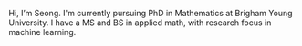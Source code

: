 Hi, I’m Seong. I'm currently pursuing PhD in Mathematics at Brigham Young University. I have a MS and BS in applied math, with research focus in machine learning.

[comment]: <> (One of my new years resolution for 2025 is to commit at least one change to this github repo everyday, no exceptions. Hopefully this way, by the end of this year, this repository can turn into a portfolio that contains all of my past and present works.)

<!---
seon9cho/seon9cho is a ✨ special ✨ repository because its `README.md` (this file) appears on your GitHub profile.
You can click the Preview link to take a look at your changes.
--->
